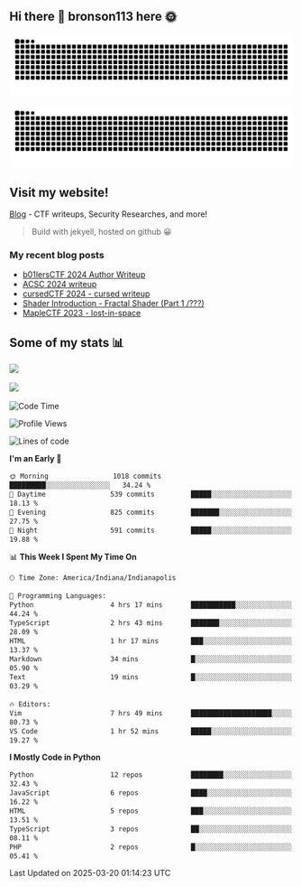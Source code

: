 ## Hi there 👋 bronson113 here 🌞
<div align="center">

![GitHub Snake Light](https://raw.githubusercontent.com/bronson113/bronson113/snake/github-snake.svg#gh-light-mode-only)

![GitHub Snake dark](https://raw.githubusercontent.com/bronson113/bronson113/snake/github-snake-dark.svg#gh-dark-mode-only)

</div>

## Visit my website!
[Blog](https://bronson113.github.io/) - CTF writeups, Security Researches, and more! 

> Build with jekyell, hosted on github 😀

### My recent blog posts

<!-- BLOG-POST-LIST:START -->
- [b01lersCTF 2024 Author Writeup](http://blog.bronson113.org/2024/04/15/b01lersctf-2024-author-writeup.html)
- [ACSC 2024 writeup](http://blog.bronson113.org/2024/04/03/acsc-2024-writeup.html)
- [cursedCTF 2024 - cursed writeup](http://blog.bronson113.org/2024/04/03/cursed.html)
- [Shader Introduction - Fractal Shader &lpar;Part 1 /???&rpar;](http://blog.bronson113.org/2024/03/12/shader-introduction-fractal-shader-part-1.html)
- [MapleCTF 2023 - lost-in-space](http://blog.bronson113.org/2023/10/03/maplectf-2023-lost-in-space.html)
<!-- BLOG-POST-LIST:END -->

## Some of my stats 📊
![](https://github-readme-stats-sigma-five.vercel.app/api?username=bronson113&theme=transparent&show_icons=true)

![](https://github-readme-stats-sigma-five.vercel.app/api/top-langs/?username=bronson113&theme=transparent&layout=compact&card_width=445)



<!--START_SECTION:waka-->
![Code Time](http://img.shields.io/badge/Code%20Time-1%2C119%20hrs%2014%20mins-blue)

![Profile Views](http://img.shields.io/badge/Profile%20Views-2-blue)

![Lines of code](https://img.shields.io/badge/From%20Hello%20World%20I%27ve%20Written-2.0%20million%20lines%20of%20code-blue)

**I'm an Early 🐤** 

```text
🌞 Morning                1018 commits        █████████░░░░░░░░░░░░░░░░   34.24 % 
🌆 Daytime                539 commits         █████░░░░░░░░░░░░░░░░░░░░   18.13 % 
🌃 Evening                825 commits         ███████░░░░░░░░░░░░░░░░░░   27.75 % 
🌙 Night                  591 commits         █████░░░░░░░░░░░░░░░░░░░░   19.88 % 
```


📊 **This Week I Spent My Time On** 

```text
🕑︎ Time Zone: America/Indiana/Indianapolis

💬 Programming Languages: 
Python                   4 hrs 17 mins       ███████████░░░░░░░░░░░░░░   44.24 % 
TypeScript               2 hrs 43 mins       ███████░░░░░░░░░░░░░░░░░░   28.09 % 
HTML                     1 hr 17 mins        ███░░░░░░░░░░░░░░░░░░░░░░   13.37 % 
Markdown                 34 mins             █░░░░░░░░░░░░░░░░░░░░░░░░   05.90 % 
Text                     19 mins             █░░░░░░░░░░░░░░░░░░░░░░░░   03.29 % 

🔥 Editors: 
Vim                      7 hrs 49 mins       ████████████████████░░░░░   80.73 % 
VS Code                  1 hr 52 mins        █████░░░░░░░░░░░░░░░░░░░░   19.27 % 
```

**I Mostly Code in Python** 

```text
Python                   12 repos            ████████░░░░░░░░░░░░░░░░░   32.43 % 
JavaScript               6 repos             ████░░░░░░░░░░░░░░░░░░░░░   16.22 % 
HTML                     5 repos             ███░░░░░░░░░░░░░░░░░░░░░░   13.51 % 
TypeScript               3 repos             ██░░░░░░░░░░░░░░░░░░░░░░░   08.11 % 
PHP                      2 repos             █░░░░░░░░░░░░░░░░░░░░░░░░   05.41 % 
```




 Last Updated on 2025-03-20 01:14:23 UTC
<!--END_SECTION:waka-->
